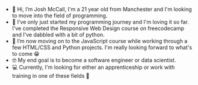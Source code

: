 - 👋 Hi, I’m Josh McCall, I'm a 21 year old from Manchester and I'm looking to move into the field of programming.
- 👀 I’ve only just started my programming journey and I'm loving it so far. I've completed the Responsive Web Design course on freecodecamp and I've dabbled with a bit of python.
- 🌱 I’m now moving on to the JavaScript course while working through a few HTML/CSS and Python projects. I'm really looking forward to what's to come :grin:
- :nerd_face: My end goal is to become a software engineer or data scientist.
- :computer: Currently, I'm looking for either an apprenticeship or work with training in one of these fields :slightly_smiling_face:

<!---
joshmccall01/joshmccall01 is a ✨ special ✨ repository because its `README.md` (this file) appears on your GitHub profile.
You can click the Preview link to take a look at your changes.
--->

